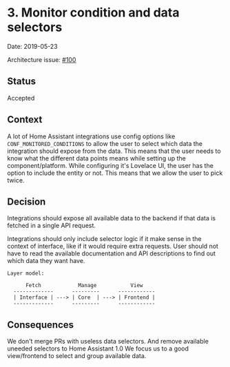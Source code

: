 # 3. Monitor condition and data selectors

Date: 2019-05-23

Architecture issue: [#100](https://github.com/home-assistant/architecture/issues/100)

## Status

Accepted

## Context

A lot of Home Assistant integrations use config options like `CONF_MONITORED_CONDITIONS` to allow the user to select which data the integration should expose from the data. This means that the user needs to know what the different data points means while setting up the component/platform. While configuring it's Lovelace UI, the user has the option to include the entity or not. This means that we allow the user to pick twice.

## Decision

Integrations should expose all available data to the backend if that data is fetched in a single API request.

Integrations should only include selector logic if it make sense in the context of interface, like if it would require extra requests. User should not have to read the available documentation and API descriptions to find out which data they want have.

```
Layer model:

      Fetch            Manage           View
  -------------      ---------      ------------
  | Interface | ---> | Core  | ---> | Frontend |
  -------------      ---------      ------------
```

## Consequences

We don't merge PRs with useless data selectors. And remove available uneeded selectors to Home Assistant 1.0
We focus us to a good view/frontend to select and group available data.

